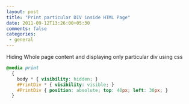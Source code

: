 ```yaml
---
layout: post
title: "Print particular DIV inside HTML Page"
date: 2011-09-12T13:26:00+05:30
comments: false
categories:
 - general
---
```


Hiding Whole page content and displaying only particular div using css

```css
@media print
  {
    body * { visibility: hidden; }
    #PrintDiv * { visibility: visible; }
    #PrintDiv { position: absolute; top: 40px; left: 30px; }
  }
```
